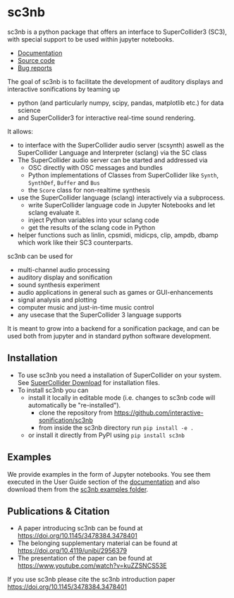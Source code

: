 # sc3nb

sc3nb is a python package that offers an interface to SuperCollider3 (SC3), with special support to be used within jupyter notebooks.

* [Documentation](https://interactive-sonification.github.io/sc3nb)
* [Source code](https://github.com/interactive-sonification/sc3nb)
* [Bug reports](https://github.com/interactive-sonification/sc3nb/issues)


The goal of sc3nb is to facilitate the development of auditory displays and interactive sonifications by teaming up
* python (and particularly numpy, scipy, pandas, matplotlib etc.) for data science
* and SuperCollider3 for interactive real-time sound rendering.
​

It allows:
* to interface with the SuperCollider audio server (scsynth) aswell as the SuperCollider Language and Interpreter (sclang) via the SC class
* The SuperCollider audio server can be started and addressed via
  * OSC directly with OSC messages and bundles
  * Python implementations of Classes from SuperCollider like `Synth`, `SynthDef`, `Buffer` and `Bus`
  * the `Score` class for non-realtime synthesis
* use the SuperCollider language (sclang) interactively via a subprocess.
  * write SuperCollider language code in Jupyter Notebooks and let sclang evaluate it.
  * inject Python variables into your sclang code
  * get the results of the sclang code in Python
* helper functions such as linlin, cpsmidi, midicps, clip, ampdb, dbamp which work like their SC3 counterparts.


sc3nb can be used for
* multi-channel audio processing
* auditory display and sonification
* sound synthesis experiment
* audio applications in general such as games or GUI-enhancements
* signal analysis and plotting
* computer music and just-in-time music control
* any usecase that the SuperCollider 3 language supports


It is meant to grow into a backend for a sonification package, and can be used both from jupyter and in standard python software development.

## Installation

- To use sc3nb you need a installation of SuperCollider on your system. See [SuperCollider Download](https://supercollider.github.io/download) for installation files.
- To install sc3nb you can
  - install it locally in editable mode (i.e. changes to sc3nb code will automatically be "re-installed").
    - clone the repository from https://github.com/interactive-sonification/sc3nb
    - from inside the sc3nb directory run `pip install -e .`
  - or install it directly from PyPI using `pip install sc3nb`

## Examples

We provide examples in the form of Jupyter notebooks. You see them executed in the User Guide section of the [documentation](https://interactive-sonification.github.io/sc3nb) and also download them from the [sc3nb examples folder](https://github.com/interactive-sonification/sc3nb/tree/master/examples).

## Publications & Citation

* A paper introducing sc3nb can be found at https://doi.org/10.1145/3478384.3478401
* The belonging supplementary material can be found at https://doi.org/10.4119/unibi/2956379
* The presentation of the paper can be found at https://www.youtube.com/watch?v=kuZZSNCS53E

If you use sc3nb please cite the sc3nb introduction paper https://doi.org/10.1145/3478384.3478401

